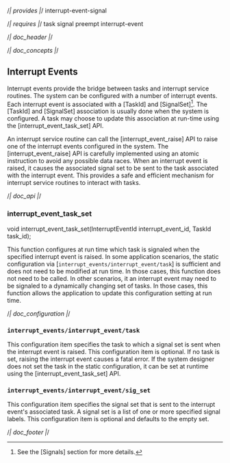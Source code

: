 /*| provides |*/
interrupt-event-signal

/*| requires |*/
task
signal
preempt
interrupt-event

/*| doc_header |*/

/*| doc_concepts |*/
## Interrupt Events

Interrupt events provide the bridge between tasks and interrupt service routines.
The system can be configured with a number of interrupt events.
Each interrupt event is associated with a [<span class="api">TaskId</span>] and [<span class="api">SignalSet</span>][^signalset].
The [<span class="api">TaskId</span>] and [<span class="api">SignalSet</span>] association is usually done when the system is configured.
A task may choose to update this association at run-time using the [<span class="api">interrupt_event_task_set</span>] API.

[^signalset]: See the [Signals] section for more details.

An interrupt service routine can call the [<span class="api">interrupt_event_raise</span>] API to raise one of the interrupt events configured in the system.
The [<span class="api">interrupt_event_raise</span>] API is carefully implemented using an atomic instruction to avoid any possible data races.
When an interrupt event is raised, it causes the associated signal set to be sent to the task associated with the interrupt event.
This provides a safe and efficient mechanism for interrupt service routines to interact with tasks.

/*| doc_api |*/
### <span class="api">interrupt_event_task_set</span>

<div class="codebox">void interrupt_event_task_set(InterruptEventId interrupt_event_id, TaskId task_id);</div>

This function configures at run time which task is signaled when the specified interrupt event is raised.
In some application scenarios, the static configuration via [`interrupt_events/interrupt_event/task`] is sufficient and does not need to be modified at run time.
In those cases, this function does not need to be called.
In other scenarios, it an interrupt event may need to be signaled to a dynamically changing set of tasks.
In those cases, this function allows the application to update this configuration setting at run time.


/*| doc_configuration |*/
### `interrupt_events/interrupt_event/task`

This configuration item specifies the task to which a signal set is sent when the interrupt event is raised.
This configuration item is optional.
If no task is set, raising the interrupt event causes a fatal error.
If the system designer does not set the task in the static configuration, it can be set at runtime using the [<span class="api">interrupt_event_task_set</span>] API.

### `interrupt_events/interrupt_event/sig_set`

This configuration item specifies the signal set that is sent to the interrupt event's associated task.
A signal set is a list of one or more specified signal labels.
This configuration item is optional and defaults to the empty set.

/*| doc_footer |*/

